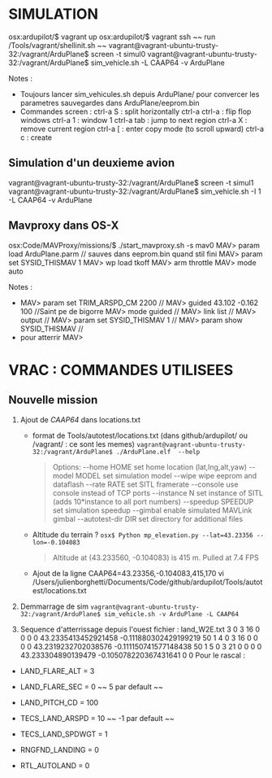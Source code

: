 SIMULATION
==========

osx:ardupilot/$ vagrant up
osx:ardupilot/$ vagrant ssh     ~~ run /Tools/vagrant/shellinit.sh ~~
vagrant@vagrant-ubuntu-trusty-32:/vagrant/ArduPlane$ screen -t simul0 
vagrant@vagrant-ubuntu-trusty-32:/vagrant/ArduPlane$ sim_vehicle.sh -L CAAP64 -v ArduPlane

Notes :
- Toujours lancer sim_vehicules.sh depuis ArduPlane/ pour convercer les parametres sauvegardes 
    dans ArduPlane/eeprom.bin
- Commandes screen :
    ctrl-a S      : split horizontally
    ctrl-a ctrl-a : flip flop windows
    ctrl-a 1      : window 1
    ctrl-a tab    : jump to next region
    ctrl-a X      : remove current region
    ctrl-a [      : enter copy mode (to scroll upward)
    ctrl-a c      : create

Simulation d'un deuxieme avion
------------------------------
vagrant@vagrant-ubuntu-trusty-32:/vagrant/ArduPlane$ screen -t simul1 
vagrant@vagrant-ubuntu-trusty-32:/vagrant/ArduPlane$ sim_vehicle.sh -I 1 -L CAAP64 -v ArduPlane

Mavproxy dans OS-X
------------------
osx:Code/MAVProxy/missions/$ ./start_mavproxy.sh -s mav0
MAV> param load ArduPlane.parm  // sauves dans eeprom.bin quand stil fini
MAV> param set SYSID_THISMAV 1
MAV> wp load tkoff
MAV> arm throttle
MAV> mode auto

Notes :
- MAV> param set TRIM_ARSPD_CM 2200     //
  MAV> guided 43.102 -0.162 100         //Saint pe de bigorre
  MAV> mode guided                      //
  MAV> link list                        //
  MAV> output                           //
  MAV> param set SYSID_THISMAV 1        //
  MAV> param show SYSID_THISMAV         //
- pour atterrir
  MAV> 

VRAC : COMMANDES UTILISEES
==========================

## Nouvelle mission
1. Ajout de *CAAP64* dans locations.txt
   * format de Tools/autotest/locations.txt  (dans github/ardupilot/ ou /vagrant/ : ce sont les memes)
       `vagrant@vagrant-ubuntu-trusty-32:/vagrant/ArduPlane$ ./ArduPlane.elf  --help`
       >Options:
       >    --home HOME        set home location (lat,lng,alt,yaw)
       >    --model MODEL      set simulation model
       >    --wipe             wipe eeprom and dataflash
       >    --rate RATE        set SITL framerate
       >    --console          use console instead of TCP ports
       >    --instance N       set instance of SITL (adds 10*instance to all port numbers)
       >    --speedup SPEEDUP  set simulation speedup
       >    --gimbal           enable simulated MAVLink gimbal
       >    --autotest-dir DIR set directory for additional files

   * Altitude du terrain ?
       `osx$ Python mp_elevation.py --lat=43.23356 --lon=-0.104083`
       >Altitude at (43.233560, -0.104083) is 415 m. Pulled at 7.4 FPS

   * Ajout de la ligne CAAP64=43.23356,-0.104083,415,170
       vi /Users/julienborghetti/Documents/Code/github/ardupilot/Tools/autotest/locations.txt

2. Demmarrage de sim
   `vagrant@vagrant-ubuntu-trusty-32:/vagrant/ArduPlane$ sim_vehicle.sh -v ArduPlane -L CAAP64`

3. Sequence d'atterrissage depuis l'ouest 
fichier : land_W2E.txt
3	0	3	16	0	0	0	0	43.2335413452921458	-0.111880302429199219	50	1
4	0	3	16	0	0	0	0	43.2319232702038576	-0.111150741577148438	50	1
5	0	3	21	0	0	0	0	43.233304890139479	-0.105078220367431641	0	0
Pour le rascal :
- LAND_FLARE_ALT    = 3
- LAND_FLARE_SEC    = 0       ~~ 5 par default ~~
- LAND_PITCH_CD     = 100
- TECS_LAND_ARSPD   = 10      ~~ -1 par default ~~
- TECS_LAND_SPDWGT  = 1

- RNGFND_LANDING    = 0
- RTL_AUTOLAND      = 0 

   
